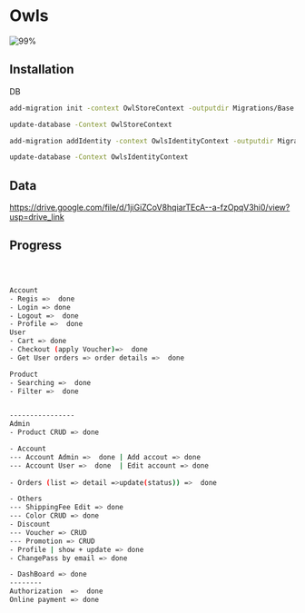 # Owls

![99%](https://progress-bar.dev/99)





## Installation

DB

```bash
add-migration init -context OwlStoreContext -outputdir Migrations/Base	

update-database -Context OwlStoreContext

add-migration addIdentity -context OwlsIdentityContext -outputdir Migrations/Identity

update-database -Context OwlsIdentityContext
```
    
## Data

https://drive.google.com/file/d/1jiGiZCoV8hqiarTEcA--a-fzOpqV3hi0/view?usp=drive_link

## Progress
```bash



Account 
- Regis =>  done
- Login => done
- Logout =>  done
- Profile =>  done
User
- Cart => done
- Checkout (apply Voucher)=>  done
- Get User orders => order details =>  done

Product
- Searching =>  done
- Filter =>  done


----------------
Admin
- Product CRUD => done

- Account 
--- Account Admin =>  done | Add accout => done
--- Account User =>  done  | Edit account => done
	
- Orders (list => detail =>update(status)) =>  done

- Others
--- ShippingFee Edit => done
--- Color CRUD => done
- Discount
--- Voucher => CRUD 
--- Promotion => CRUD
- Profile | show + update => done
- ChangePass by email => done

- DashBoard => done
--------
Authorization  =>  done
Online payment => done
```
